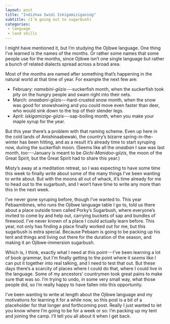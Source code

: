 ```yaml
---
layout: post
title: "Indizhaa Iwidi Iskigamiziganing"
subtitle: (I’m going out to sugarbush)
categories:
 - language
 - land skills
---
```


I might have mentioned it, but I’m studying the Ojibwe language. One thing I’ve learned is the names
of the months. Or rather some names that some people use for the months, since Ojibwe isn’t one
single language but rather a bunch of related dialects spread across a broad area. 

Most of the months are named after something that’s happening in the natural world at that time of
year. For example the next few are:

* February: *namebini-giizis*---suckerfish month, when the suckerfish took pity on the hungry people
  and swam right into their nets.
* March: *onaabani-giizis*---hard-crusted snow month, when the snow was good for snowshoeing and you
  could move even faster than deer, who would sink down to the top of their slender legs. 
* April: *iskigamizige-giizis*---sap-boiling month, when you make your maple syrup for the year.

But this year there’s a problem with that naming scheme. Even up here in the cold lands of
Anishinaabewaki, the country’s bizarre spring-in-the-winter has been hitting, and as a result it’s
already time to start syruping now, during the suckerfish moon. (Seems like all the *onaaban* I saw
was last month, too---January is meant to be *Gichi-Manidoo-giizis*, the moon of the Great Spirit,
but the Great Spirit had to share this year.)

Misty’s away at a meditation retreat, so I was expecting to have some time this week to finally
write about some of the many things I’ve been wanting to write about. But with the moons all out of
whack, it’s time already for me to head out to the sugarbush, and I won’t have time to write any
more than this in the next week.

I’ve never gone syruping before, though I’ve wanted to. This year Pebaamibines, who runs the Ojibwe
language table I go to, told us there about a place outside town called Porky’s Sugarbush, where
everyone’s invited to come by and help out, carrying buckets of sap and bundles of firewood. I’ve
never known of a place I could actually learn before. This year, not only has finding a place
finally worked out for me, but this sugarbush is extra special. Because Pebaam is going to be
packing up his tent and things and living out there for the duration of the season, and making it an
Ojibwe-immersion sugarbush.

Which is, I think, exactly what I need at this point---I’ve been learning a lot of book grammar, but
I’m finally getting to the point where it *seems* like I can put it together into real talking, and
I need to test that out. But these days there’s a scarcity of places where I could do that, where
I could live in the language. Some of my ancestors’ countrymen took great pains to make sure that
was so. I’m trying to undo, in some very small way, what those people did, so I’m really happy to
have fallen into this opportunity. 

I’ve been wanting to write at length about the Ojibwe language and my motivations for learning it
for a while now, so this post is a bit of a placeholder for that longer and forthcoming post. Really
I just wanted to let you know where I’m going to be for a week or so: I’m packing up my tent and
joining the camp. I’ll tell you all about it when I get back.
